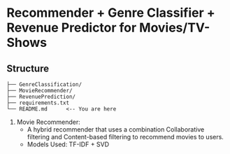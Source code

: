 # Recommender + Genre Classifier + Revenue Predictor for Movies/TV-Shows
## Structure 
``` 
├── GenreClassification/
├── MovieRecommender/
├── RevenuePrediction/
├── requirements.txt
└── README.md      <-- You are here
```
1. Movie Recommender:
   - A hybrid recommender that uses a combination Collaborative filtering and Content-based filtering to recommend movies to users.
   - Models Used: TF-IDF + SVD

